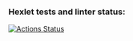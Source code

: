 ### Hexlet tests and linter status:
[![Actions Status](https://github.com/kotyasher/frontend-project-11/actions/workflows/hexlet-check.yml/badge.svg)](https://github.com/kotyasher/frontend-project-11/actions)